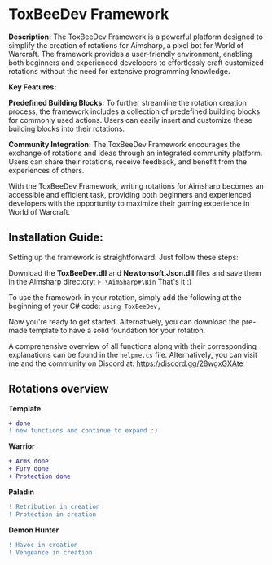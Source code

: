 <h1>ToxBeeDev Framework</h1>

<b>Description:</b>
The ToxBeeDev Framework is a powerful platform designed to simplify the creation of rotations for Aimsharp, a pixel bot for World of Warcraft. The framework provides a user-friendly environment, enabling both beginners and experienced developers to effortlessly craft customized rotations without the need for extensive programming knowledge.

<b>Key Features:</b>

<b>Predefined Building Blocks:</b>
To further streamline the rotation creation process, the framework includes a collection of predefined building blocks for commonly used actions. Users can easily insert and customize these building blocks into their rotations.

<b>Community Integration:</b>
The ToxBeeDev Framework encourages the exchange of rotations and ideas through an integrated community platform. Users can share their rotations, receive feedback, and benefit from the experiences of others.

With the ToxBeeDev Framework, writing rotations for Aimsharp becomes an accessible and efficient task, providing both beginners and experienced developers with the opportunity to maximize their gaming experience in World of Warcraft.


<h2>Installation Guide:</h2>

Setting up the framework is straightforward. Just follow these steps:

Download the <b>ToxBeeDev.dll</b> and <b>Newtonsoft.Json.dll</b> files and save them in the Aimsharp directory:
```F:\AimSharp#\Bin```
That's it :)

To use the framework in your rotation, simply add the following at the beginning of your C# code: ```using ToxBeeDev;```

Now you're ready to get started. Alternatively, you can download the pre-made template to have a solid foundation for your rotation.

A comprehensive overview of all functions along with their corresponding explanations can be found in the ```helpme.cs``` file.
Alternatively, you can visit me and the community on Discord at: https://discord.gg/28wgxGXAte

<h2>Rotations overview</h2>

<b>Template</b>
```diff
+ done
! new functions and continue to expand :)
```

<b>Warrior</b>
```diff
+ Arms done
+ Fury done
+ Protection done
```
<b>Paladin</b>
```diff
! Retribution in creation
! Protection in creation
```
<b>Demon Hunter</b>
```diff
! Havoc in creation
! Vengeance in creation
```
